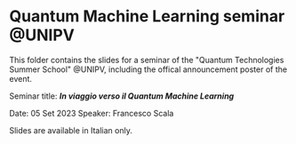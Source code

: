 # Quantum Machine Learning seminar @UNIPV
This folder contains the slides for a seminar of the "Quantum Technologies Summer School" @UNIPV, including the offical announcement  poster of the event.

Seminar title: ***In viaggio verso il Quantum Machine Learning***

Date: 05 Set 2023
Speaker: Francesco Scala 

Slides are available in Italian only.

